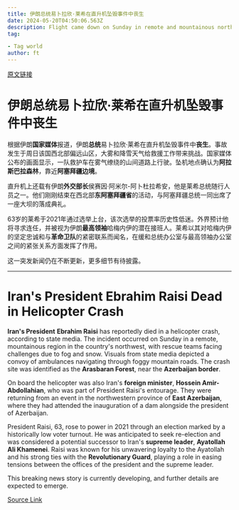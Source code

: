 ```yaml
---
title: 伊朗总统易卜拉欣·莱希在直升机坠毁事件中丧生
date: 2024-05-20T04:50:06.563Z
description: Flight came down on Sunday in remote and mountainous north west
tag: 

- Tag world
author: ft
---
```


[原文链接](https://ft.com/content/6b09b0a7-68f0-4e5b-8353-f69fc9193ceb)

# **伊朗总统易卜拉欣·莱希在直升机坠毁事件中丧生** 

根据伊朗**国家媒体**报道，伊朗**总统**易卜拉欣·莱希在直升机坠毁事件中**丧生**。事故发生于周日该国西北部偏远山区，大雾和降雪天气给救援工作带来挑战。国家媒体公布的画面显示，一队救护车在雾气缭绕的山间道路上行驶。坠机地点确认为**阿拉斯巴拉森林**，靠近**阿塞拜疆边境**。 

直升机上还载有伊朗**外交部长**侯赛因·阿米尔-阿卜杜拉希安，他是莱希总统随行人员之一。他们刚刚结束在西北部**东阿塞拜疆省**的活动，与阿塞拜疆总统一同出席了一座大坝的落成典礼。 

63岁的莱希于2021年通过选举上台，该次选举的投票率历史性低迷。外界预计他将寻求连任，并被视为伊朗**最高领袖**哈梅内伊的潜在接班人。莱希以其对哈梅内伊的坚定忠诚和与**革命卫队**的紧密联系而闻名，在缓和总统办公室与最高领袖办公室之间的紧张关系方面发挥了作用。 

这一突发新闻仍在不断更新，更多细节有待披露。

---

# Iran's President Ebrahim Raisi Dead in Helicopter Crash

**Iran's President** **Ebrahim Raisi** has reportedly died in a helicopter crash, according to state media. The incident occurred on Sunday in a remote, mountainous region in the country's northwest, with rescue teams facing challenges due to fog and snow. Visuals from state media depicted a convoy of ambulances navigating through foggy mountain roads. The crash site was identified as the **Arasbaran Forest**, near the **Azerbaijan border**. 

On board the helicopter was also Iran's **foreign minister**, **Hossein Amir-Abdollahian**, who was part of President Raisi's entourage. They were returning from an event in the northwestern province of **East Azerbaijan**, where they had attended the inauguration of a dam alongside the president of Azerbaijan. 

President Raisi, 63, rose to power in 2021 through an election marked by a historically low voter turnout. He was anticipated to seek re-election and was considered a potential successor to Iran's **supreme leader**, **Ayatollah Ali Khamenei**. Raisi was known for his unwavering loyalty to the Ayatollah and his strong ties with the **Revolutionary Guard**, playing a role in easing tensions between the offices of the president and the supreme leader. 

This breaking news story is currently developing, and further details are expected to emerge.

[Source Link](https://ft.com/content/6b09b0a7-68f0-4e5b-8353-f69fc9193ceb)

